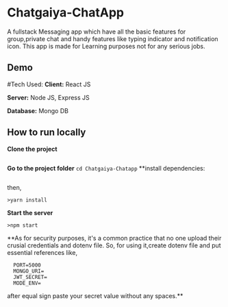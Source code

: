 # Chatgaiya-ChatApp
A fullstack Messaging app which have all the basic features for group,private chat and handy features like typing indicator and notification icon.
This app is made for Learning purposes not for any serious jobs.

## Demo

#Tech Used:
**Client:** React JS

**Server:** Node JS, Express JS

**Database:** Mongo DB

## How to run locally
**Clone the project**
``` https://github.com/mujibultanim/Chatgaiya-ChatApp.git
```
**Go to the project folder**
```cd Chatgaiya-Chatapp```
**install dependencies:
```npm install
```
then,
```cd frontend
>yarn install
```
**Start the server**
```cd ..
>npm start
```
**As for security purposes, it's a common practice that no one upload their crusial credentials and dotenv file.
So, for using it,create dotenv file and put essential references like,
```
  PORT=5000
  MONGO_URI=
  JWT_SECRET=
  MODE_ENV=
```
  after equal sign paste your secret value without any spaces.**
  
